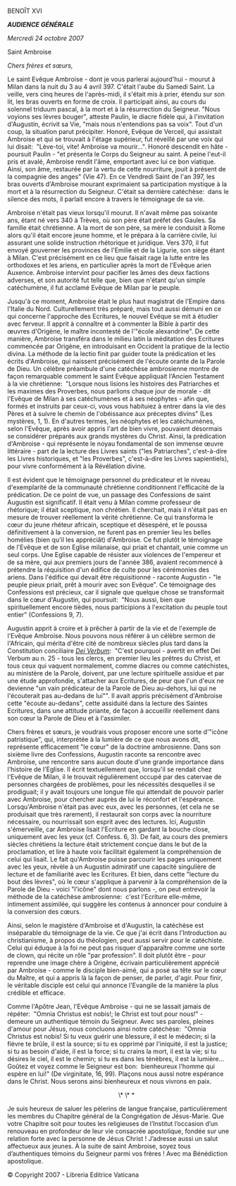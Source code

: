 BENOÎT XVI

***AUDIENCE GÉNÉRALE***

*Mercredi 24 octobre 2007*

Saint Ambroise

*Chers frères et sœurs,*

Le saint Evêque Ambroise - dont je vous parlerai aujourd'hui - mourut à Milan dans la nuit du 3 au 4 avril 397. C'était l'aube du Samedi Saint. La veille, vers cinq heures de l'après-midi, il s'était mis à prier, étendu sur son lit, les bras ouverts en forme de croix. Il participait ainsi, au cours du solennel triduum pascal, à la mort et à la résurrection du Seigneur. "Nous voyions ses lèvres bouger", atteste Paulin, le diacre fidèle qui, à l'invitation d'Augustin, écrivit sa Vie, "mais nous n'entendions pas sa voix". Tout d'un coup, la situation parut précipiter. Honoré, Evêque de Verceil, qui assistait Ambroise et qui se trouvait à l'étage supérieur, fut réveillé par une voix qui lui disait:  "Lève-toi, vite! Ambroise va mourir...". Honoré descendit en hâte - poursuit Paulin - "et présenta le Corps du Seigneur au saint. A peine l'eut-il pris et avalé, Ambroise rendit l'âme, emportant avec lui ce bon viatique. Ainsi, son âme, restaurée par la vertu de cette nourriture, jouit à présent de la compagnie des anges" (Vie 47). En ce Vendredi Saint de l'an 397, les bras ouverts d'Ambroise mourant exprimaient sa participation mystique à la mort et à la résurrection du Seigneur. C'était sa dernière catéchèse:  dans le silence des mots, il parlait encore à travers le témoignage de sa vie.

Ambroise n'était pas vieux lorsqu'il mourut. Il n'avait même pas soixante ans, étant né vers 340 à Trèves, où son père était préfet des Gaules. Sa famille était chrétienne. A la mort de son père, sa mère le conduisit à Rome alors qu'il était encore jeune homme, et le prépara à la carrière civile, lui assurant une solide instruction rhétorique et juridique. Vers 370, il fut envoyé gouverner les provinces de l'Emilie et de la Ligurie, son siège étant à Milan. C'est précisément en ce lieu que faisait rage la lutte entre les orthodoxes et les ariens, en particulier après la mort de l'Evêque arien Auxence. Ambroise intervint pour pacifier les âmes des deux factions adverses, et son autorité fut telle que, bien que n'étant qu'un simple catéchumène, il fut acclamé Evêque de Milan par le peuple.

Jusqu'à ce moment, Ambroise était le plus haut magistrat de l'Empire dans l'Italie du Nord. Culturellement très préparé, mais tout aussi démuni en ce qui concerne l'approche des Ecritures, le nouvel Evêque se mit à étudier avec ferveur. Il apprit à connaître et à commenter la Bible à partir des œuvres d'Origène, le maître incontesté de l'"école alexandrine". De cette manière, Ambroise transféra dans le milieu latin la méditation des Ecritures commencée par Origène, en introduisant en Occident la pratique de la lectio divina. La méthode de la lectio finit par guider toute la prédication et les écrits d'Ambroise, qui naissent précisément de l'écoute orante de la Parole de Dieu. Un célèbre préambule d'une catéchèse ambrosienne montre de façon remarquable comment le saint Evêque appliquait l'Ancien Testament à la vie chrétienne:  "Lorsque nous lisions les histoires des Patriarches et les maximes des Proverbes, nous parlions chaque jour de morale - dit l'Evêque de Milan à ses catéchumènes et à ses néophytes - afin que, formés et instruits par ceux-ci, vous vous habituiez à entrer dans la vie des Pères et à suivre le chemin de l'obéissance aux préceptes divins" (Les mystères, 1, 1). En d'autres termes, les néophytes et les catéchumènes, selon l'Evêque, après avoir appris l'art de bien vivre, pouvaient désormais se considérer préparés aux grands mystères du Christ. Ainsi, la prédication d'Ambroise - qui représente le noyau fondamental de son immense œuvre littéraire - part de la lecture des Livres saints ("les Patriarches", c'est-à-dire les Livres historiques, et "les Proverbes", c'est-à-dire les Livres sapientiels), pour vivre conformément à la Révélation divine.

Il est évident que le témoignage personnel du prédicateur et le niveau d'exemplarité de la communauté chrétienne conditionnent l'efficacité de la prédication. De ce point de vue, un passage des Confessions de saint Augustin est significatif. Il était venu à Milan comme professeur de rhétorique; il était sceptique, non chrétien. Il cherchait, mais il n'était pas en mesure de trouver réellement la vérité chrétienne. Ce qui transforma le cœur du jeune rhéteur africain, sceptique et désespéré, et le poussa définitivement à la conversion, ne furent pas en premier lieu les belles homélies (bien qu'il les appréciât) d'Ambroise. Ce fut plutôt le témoignage de l'Evêque et de son Eglise milanaise, qui priait et chantait, unie comme un seul corps. Une Eglise capable de résister aux violences de l'empereur et de sa mère, qui aux premiers jours de l'année 386, avaient recommencé à prétendre la réquisition d'un édifice de culte pour les cérémonies des ariens. Dans l'édifice qui devait être réquisitionné - raconte Augustin - "le peuple pieux priait, prêt à mourir avec son Evêque". Ce témoignage des Confessions est précieux, car il signale que quelque chose se transformait dans le cœur d'Augustin, qui poursuit:  "Nous aussi, bien que spirituellement encore tièdes, nous participions à l'excitation du peuple tout entier" (Confessions 9, 7).

Augustin apprit à croire et à prêcher à partir de la vie et de l'exemple de l'Evêque Ambroise. Nous pouvons nous référer à un célèbre sermon de l'Africain, qui mérita d'être cité de nombreux siècles plus tard dans la Constitution conciliaire *[Dei Verbum](http://www.vatican.va/archive/hist_councils/ii_vatican_council/documents/vat-ii_const_19651118_dei-verbum_fr.html)*:  "C'est pourquoi - avertit en effet Dei Verbum au n. 25 - tous les clercs, en premier lieu les prêtres du Christ, et tous ceux qui vaquent normalement, comme diacres ou comme catéchistes, au ministère de la Parole, doivent, par une lecture spirituelle assidue et par une étude approfondie, s'attacher aux Ecritures, de peur que l'un d'eux ne devienne "un vain prédicateur de la Parole de Dieu au-dehors, lui qui ne l'écouterait pas au-dedans de lui"". Il avait appris précisément d'Ambroise cette "écoute au-dedans", cette assiduité dans la lecture des Saintes Ecritures, dans une attitude priante, de façon à accueillir réellement dans son cœur la Parole de Dieu et à l'assimiler.

Chers frères et sœurs, je voudrais vous proposer encore une sorte d'"icône patristique", qui, interprétée à la lumière de ce que nous avons dit, représente efficacement "le cœur" de la doctrine ambrosienne. Dans son sixième livre des Confessions, Augustin raconte sa rencontre avec Ambroise, une rencontre sans aucun doute d'une grande importance dans l'histoire de l'Eglise. Il écrit textuellement que, lorsqu'il se rendait chez l'Evêque de Milan, il le trouvait régulièrement occupé par des catervae de personnes chargées de problèmes, pour les nécessités desquelles il se prodiguait; il y avait toujours une longue file qui attendait de pouvoir parler avec Ambroise, pour chercher auprès de lui le réconfort et l'espérance. Lorsqu'Ambroise n'était pas avec eux, avec les personnes, (et cela ne se produisait que très rarement), il restaurait son corps avec la nourriture nécessaire, ou nourrissait son esprit avec des lectures. Ici, Augustin s'émerveille, car Ambroise lisait l'Ecriture en gardant la bouche close, uniquement avec les yeux (cf. Confess. 6, 3). De fait, au cours des premiers siècles chrétiens la lecture était strictement conçue dans le but de la proclamation, et lire à haute voix facilitait également la compréhension de celui qui lisait. Le fait qu'Ambroise puisse parcourir les pages uniquement avec les yeux, révèle à un Augustin admiratif une capacité singulière de lecture et de familiarité avec les Ecritures. Et bien, dans cette "lecture du bout des lèvres", où le cœur s'applique à parvenir à la compréhension de la Parole de Dieu - voici "l'icône" dont nous parlons -, on peut entrevoir la méthode de la catéchèse ambrosienne:  c'est l'Ecriture elle-même, intimement assimilée, qui suggère les contenus à annoncer pour conduire à la conversion des cœurs.

Ainsi, selon le magistère d'Ambroise et d'Augustin, la catéchèse est inséparable du témoignage de la vie. Ce que j'ai écrit dans l'Introduction au christianisme, à propos du théologien, peut aussi servir pour le catéchiste. Celui qui éduque à la foi ne peut pas risquer d'apparaître comme une sorte de clown, qui récite un rôle "par profession". Il doit plutôt être - pour reprendre une image chère à Origène, écrivain particulièrement apprécié par Ambroise - comme le disciple bien-aimé, qui a posé sa tête sur le cœur du Maître, et qui a appris là la façon de penser, de parler, d'agir. Pour finir, le véritable disciple est celui qui annonce l'Evangile de la manière la plus crédible et efficace.

Comme l'Apôtre Jean, l'Evêque Ambroise - qui ne se lassait jamais de répéter:  "Omnia Christus est nobis!; le Christ est tout pour nous!" - demeure un authentique témoin du Seigneur. Avec ses paroles, pleines d'amour pour Jésus, nous concluons ainsi notre catéchèse:  "Omnia Christus est nobis! Si tu veux guérir une blessure, il est le médecin; si la fièvre te brûle, il est la source; si tu es opprimé par l'iniquité, il est la justice; si tu as besoin d'aide, il est la force; si tu crains la mort, il est la vie; si tu désires le ciel, il est le chemin; si tu es dans les ténèbres, il est la lumière... Goûtez et voyez comme le Seigneur est bon:  bienheureux l'homme qui espère en lui!" (De virginitate, 16, 99). Plaçons nous aussi notre espérance dans le Christ. Nous serons ainsi bienheureux et nous vivrons en paix.

                                                                \\* \\* \*

Je suis heureux de saluer les pèlerins de langue française, particulièrement les membres du Chapitre général de la Congrégation de Jésus-Marie. Que votre Chapitre soit pour toutes les religieuses de l’Institut l’occasion d’un renouveau en profondeur de leur vie consacrée apostolique, fondée sur une relation forte avec la personne de Jésus Christ ! J’adresse aussi un salut affectueux aux jeunes. À la suite de saint Ambroise, soyez tous d’authentiques témoins du Seigneur parmi vos frères ! Avec ma Bénédiction apostolique.

© Copyright 2007 - Libreria Editrice Vaticana